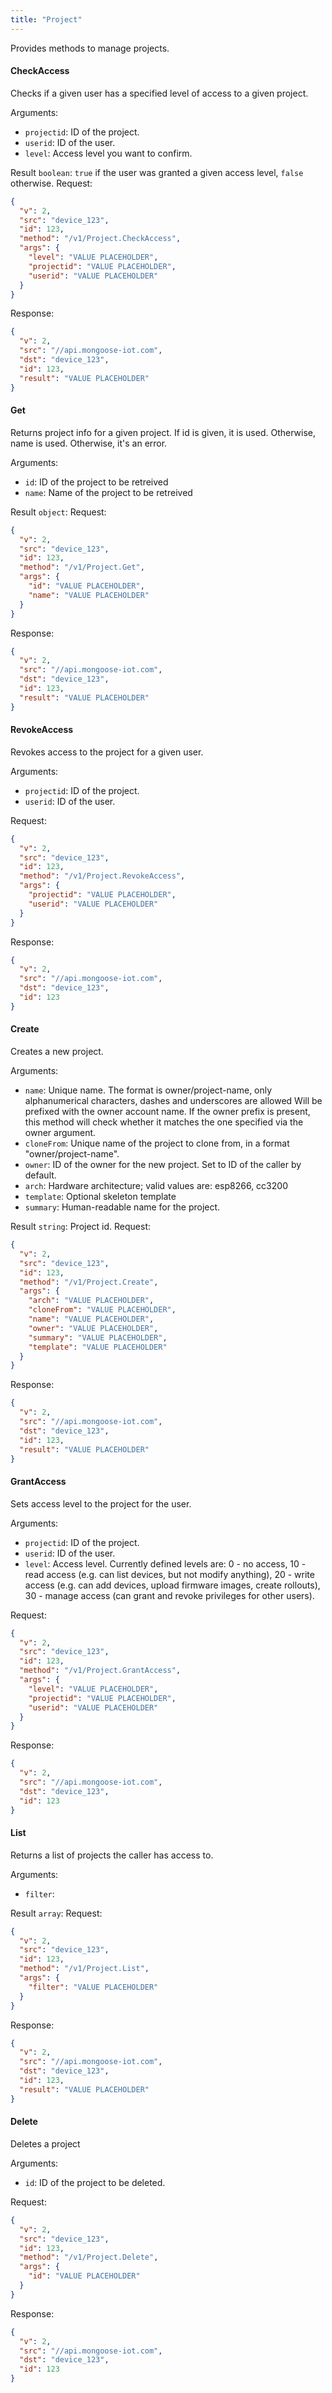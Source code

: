 ```yaml
---
title: "Project"
---
```


Provides methods to manage projects.

#### CheckAccess
Checks if a given user has a specified level of access to a given project.

Arguments:
- `projectid`: ID of the project.
- `userid`: ID of the user.
- `level`: Access level you want to confirm.

Result `boolean`: `true` if the user was granted a given access level, `false` otherwise.
Request:
```json
{
  "v": 2,
  "src": "device_123",
  "id": 123,
  "method": "/v1/Project.CheckAccess",
  "args": {
    "level": "VALUE PLACEHOLDER",
    "projectid": "VALUE PLACEHOLDER",
    "userid": "VALUE PLACEHOLDER"
  }
}

```

Response:
```json
{
  "v": 2,
  "src": "//api.mongoose-iot.com",
  "dst": "device_123",
  "id": 123,
  "result": "VALUE PLACEHOLDER"
}

```

#### Get
Returns project info for a given project. If id is given, it is used. Otherwise, name is used. Otherwise, it's an error.

Arguments:
- `id`: ID of the project to be retreived
- `name`: Name of the project to be retreived

Result `object`: 
Request:
```json
{
  "v": 2,
  "src": "device_123",
  "id": 123,
  "method": "/v1/Project.Get",
  "args": {
    "id": "VALUE PLACEHOLDER",
    "name": "VALUE PLACEHOLDER"
  }
}

```

Response:
```json
{
  "v": 2,
  "src": "//api.mongoose-iot.com",
  "dst": "device_123",
  "id": 123,
  "result": "VALUE PLACEHOLDER"
}

```

#### RevokeAccess
Revokes access to the project for a given user.

Arguments:
- `projectid`: ID of the project.
- `userid`: ID of the user.

Request:
```json
{
  "v": 2,
  "src": "device_123",
  "id": 123,
  "method": "/v1/Project.RevokeAccess",
  "args": {
    "projectid": "VALUE PLACEHOLDER",
    "userid": "VALUE PLACEHOLDER"
  }
}

```

Response:
```json
{
  "v": 2,
  "src": "//api.mongoose-iot.com",
  "dst": "device_123",
  "id": 123
}

```

#### Create
Creates a new project.

Arguments:
- `name`: Unique name. The format is owner/project-name, only alphanumerical characters, dashes and underscores are allowed Will be prefixed with the owner account name. If the owner prefix is present, this method will check whether it matches the one specified via the owner argument.
- `cloneFrom`: Unique name of the project to clone from, in a format "owner/project-name".
- `owner`: ID of the owner for the new project. Set to ID of the caller by default.
- `arch`: Hardware architecture; valid values are: esp8266, cc3200
- `template`: Optional skeleton template
- `summary`: Human-readable name for the project.

Result `string`: Project id.
Request:
```json
{
  "v": 2,
  "src": "device_123",
  "id": 123,
  "method": "/v1/Project.Create",
  "args": {
    "arch": "VALUE PLACEHOLDER",
    "cloneFrom": "VALUE PLACEHOLDER",
    "name": "VALUE PLACEHOLDER",
    "owner": "VALUE PLACEHOLDER",
    "summary": "VALUE PLACEHOLDER",
    "template": "VALUE PLACEHOLDER"
  }
}

```

Response:
```json
{
  "v": 2,
  "src": "//api.mongoose-iot.com",
  "dst": "device_123",
  "id": 123,
  "result": "VALUE PLACEHOLDER"
}

```

#### GrantAccess
Sets access level to the project for the user.

Arguments:
- `projectid`: ID of the project.
- `userid`: ID of the user.
- `level`: Access level. Currently defined levels are: 0 - no access, 10 - read access (e.g. can list devices, but not modify anything), 20 - write access (e.g. can add devices, upload firmware images, create rollouts), 30 - manage access (can grant and revoke privileges for other users).

Request:
```json
{
  "v": 2,
  "src": "device_123",
  "id": 123,
  "method": "/v1/Project.GrantAccess",
  "args": {
    "level": "VALUE PLACEHOLDER",
    "projectid": "VALUE PLACEHOLDER",
    "userid": "VALUE PLACEHOLDER"
  }
}

```

Response:
```json
{
  "v": 2,
  "src": "//api.mongoose-iot.com",
  "dst": "device_123",
  "id": 123
}

```

#### List
Returns a list of projects the caller has access to.

Arguments:
- `filter`: 

Result `array`: 
Request:
```json
{
  "v": 2,
  "src": "device_123",
  "id": 123,
  "method": "/v1/Project.List",
  "args": {
    "filter": "VALUE PLACEHOLDER"
  }
}

```

Response:
```json
{
  "v": 2,
  "src": "//api.mongoose-iot.com",
  "dst": "device_123",
  "id": 123,
  "result": "VALUE PLACEHOLDER"
}

```

#### Delete
Deletes a project

Arguments:
- `id`: ID of the project to be deleted.

Request:
```json
{
  "v": 2,
  "src": "device_123",
  "id": 123,
  "method": "/v1/Project.Delete",
  "args": {
    "id": "VALUE PLACEHOLDER"
  }
}

```

Response:
```json
{
  "v": 2,
  "src": "//api.mongoose-iot.com",
  "dst": "device_123",
  "id": 123
}

```


